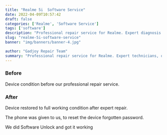 ```yaml
---
title: "Realme 5i  Software Service"
date: 2022-04-09T10:57:42
draft: false
categories: ['Realme', 'Software Service']
tags: ['software']
description: "Professional repair service for Realme. Expert diagnosis and quality repairs in Bangalore."
slug: "realme-5i-software-service"
banner: "img/banners/banner-4.jpg"

author: "Gadjoy Repair Team"
summary: "Professional repair service for Realme. Expert technicians, quality parts, warranty included."
---
```


### Before

Device condition before our professional repair service.

### After

Device restored to full working condition after expert repair.

The phone was given to us, to reset the device forgotten password.

We did Software Unlock and got it working